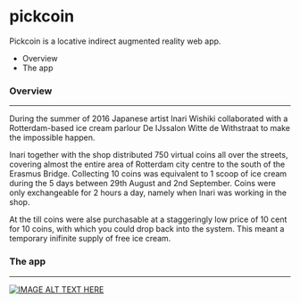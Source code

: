 # pickcoin

Pickcoin is a locative indirect augmented reality web app.

* Overview
* The app

### Overview
-------------------------------
During the summer of 2016 Japanese artist Inari Wishiki collaborated with a Rotterdam-based ice cream parlour De IJssalon Witte de Withstraat to make the impossible happen.

Inari together with the shop distributed 750 virtual coins all over the streets, covering almost the entire area of Rotterdam city centre to the south of the Erasmus Bridge. Collecting 10 coins was equivalent to 1 scoop of ice cream during the 5 days between 29th August and 2nd September. Coins were only exchangeable for 2 hours a day, namely when Inari was working in the shop.

At the till coins were alse purchasable at a staggeringly low price of 10 cent for 10 coins, with which you could drop back into the system. This meant a temporary inifinite supply of free ice cream.


### The app
-------------------------------


[![IMAGE ALT TEXT HERE](https://irational.org/inari/pickcoin/alexscreenshot2.png)](https://www.youtube.com/watch?v=67Qd91LgiZw)
